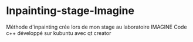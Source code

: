 # Inpainting-stage-Imagine
Méthode d'inpainting crée lors de mon stage au laboratoire IMAGINE
Code c++ développé sur kubuntu avec qt creator
